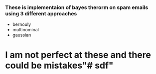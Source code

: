 ### These is implementaion of bayes therorm on spam emails using 3 different approaches
- bernouly
- multinominal
- gaussian

# I am not perfect at these and there could be mistakes"# sdf" 
